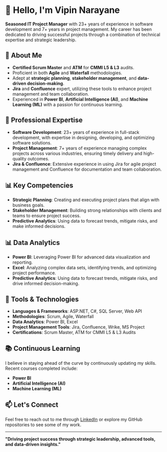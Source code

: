 # 👋 Hello, I'm Vipin Narayane

**Seasoned IT Project Manager** with 23+ years of experience in software development and 7+ years in project management. My career has been dedicated to driving successful projects through a combination of technical expertise and strategic leadership.

## 🚀 About Me

- **Certified Scrum Master** and **ATM** for **CMMI L5 & L3** audits.
- Proficient in both **Agile** and **Waterfall** methodologies.
- Adept at **strategic planning**, **stakeholder management**, and **data-driven decision-making**.
- **Jira** and **Confluence** expert, utilizing these tools to enhance project management and team collaboration.
- Experienced in **Power BI**, **Artificial Intelligence (AI)**, and **Machine Learning (ML)** with a passion for continuous learning.



## 💼 Professional Expertise

- **Software Development**: 23+ years of experience in full-stack development, with expertise in designing, developing, and optimizing software solutions.
- **Project Management**: 7+ years of experience managing complex projects across various industries, ensuring timely delivery and high-quality outcomes.
- **Jira & Confluence**: Extensive experience in using Jira for agile project management and Confluence for documentation and team collaboration.

## 📊 Key Competencies

- **Strategic Planning**: Creating and executing project plans that align with business goals.
- **Stakeholder Management**: Building strong relationships with clients and teams to ensure project success.
- **Predictive Analytics**: Using data to forecast trends, mitigate risks, and make informed decisions.

## 📊 Data Analytics

- **Power BI**: Leveraging Power BI for advanced data visualization and reporting.
- **Excel**: Analyzing complex data sets, identifying trends, and optimizing project performance.
- **Predictive Analytics**: Using data to forecast trends, mitigate risks, and drive informed decision-making.

## 🔧 Tools & Technologies

- **Languages & Frameworks**: ASP.NET, C#, SQL Server, Web API 
- **Methodologies**: Scrum, Agile, Waterfall
- **Data Analytics**: Power BI, Excel
- **Project Management Tools**: Jira, Confluence, Wrike, MS Project
- **Certifications**: Scrum Master, ATM for CMMI L5 & L3 Audits

## 📚 Continuous Learning

I believe in staying ahead of the curve by continuously updating my skills. Recent courses completed include:

- **Power BI**
- **Artificial Intelligence (AI)**
- **Machine Learning (ML)**

## 📫 Let's Connect

Feel free to reach out to me through [LinkedIn](https://www.linkedin.com/in/vipinknarayane/) or explore my GitHub repositories to see some of my work.

---

**"Driving project success through strategic leadership, advanced tools, and data-driven insights."**
